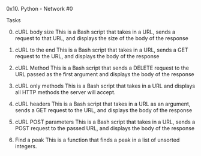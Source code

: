 0x10. Python - Network #0

Tasks

0. cURL body size
This is a Bash script that takes in a URL, sends a request to that URL, and displays the size of the body of the response

1. cURL to the end
This is a Bash script that takes in a URL, sends a GET request to the URL, and displays the body of the response

2. cURL Method
This is a Bash script that sends a DELETE request to the URL passed as the first argument and displays the body of the response

3. cURL only methods
This is a Bash script that takes in a URL and displays all HTTP methods the server will accept.

4. cURL headers
This is a Bash script that takes in a URL as an argument, sends a GET request to the URL, and displays the body of the response


5. cURL POST parameters
This is a Bash script that takes in a URL, sends a POST request to the passed URL, and displays the body of the response

6. Find a peak
This is a function that finds a peak in a list of unsorted integers.
